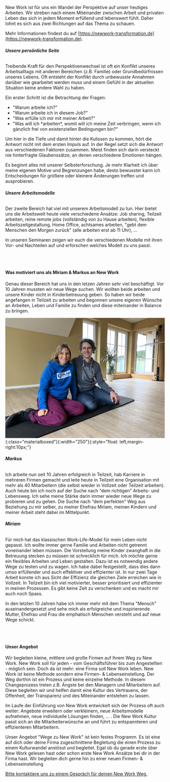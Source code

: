 New Work ist für uns ein Wandel der Perspektive auf unser heutiges Arbeiten. Wir streben nach einem Miteinander zwischen Arbeit und privaten Leben das sich in jedem Moment erfüllend und lebenswert fühlt. Daher lohnt es sich aus zwei Richtungen auf das Thema zu schauen.

Mehr Informationen findest du auf [https://newwork-transformation.de](https://newwork-transformation.de).

###### **Unsere persönliche Seite**
Treibende Kraft für den Perspektivenwechsel ist oft ein Konflikt unseres Arbeitsalltags mit anderen Bereichen (z.B. Familie) oder Grundbedürfnissen unseres Lebens. Oft entsteht der Konflikt durch unbewusste Annahmen darüber wie gearbeitet werden muss und einem Gefühl in der aktuellen Situation keine andere Wahl zu haben.

Ein erster Schritt ist die Betrachtung der Fragen:
<ul>
  <li style="list-style-type:disc;">"Warum arbeite ich?"</li>
  <li style="list-style-type:disc;">"Warum arbeite ich in diesem Job?"</li>
  <li style="list-style-type:disc;">"Was erfülle ich mir mit meiner Arbeit?"</li>
  <li style="list-style-type:disc;">"Was will ich *arbeiten*, womit will ich meine Zeit verbringen, wenn ich gänzlich frei von existenziellen Bedingungen bin?"</li>
</ul>

Um hier in die Tiefe und damit hinter die Kulissen zu kommen, hört die Antwort nicht mit dem ersten Impuls auf. In der Regel setzt sich die Antwort aus verschiedenen Faktoren zusammen. Meist finden sich darin versteckt nie hinterfragte Glaubenssätze, an denen verschiedene Emotionen hängen.

Es beginnt alles mit unserer Selbsterforschung. Je mehr Klarheit ich über meine eigenen Motive und Begrenzungen habe, desto bewusster kann ich Entscheidungen für größere oder kleinere Änderungen treffen und ausprobieren.


###### **Unsere Arbeitsmodelle**
Der zweite Bereich hat viel mit unserem Arbeitsmodell zu tun. Hier bietet uns die Arbeitswelt heute viele verschiedene Ansätze: Job sharing, Teilzeit arbeiten, reine remote jobs (vollständig von zu Hause arbeiten), flexible Arbeitszeitgestaltung, Home Office, achtsames arbeiten, "gebt dem Menschen den Morgen zurück" (alle arbeiten erst ab 11 Uhr), ...

In unseren Seminaren zeigen wir euch die verschiedenen Modelle mit ihren Vor- und Nachteilen auf und erforschen welches Modell zu uns passt.



<br><br>
#### Was motiviert uns als Miriam & Markus an New Work
Genau dieser Bereich hat uns in den letzen Jahren sehr viel beschäftigt. Vor 10 Jahren mussten wir neue Wege suchen. Wir wollten beide arbeiten und unsere Kinder nicht in Kinderbetreuung geben. So haben wir beide angefangen in Teilzeit zu arbeiten und begonnen unsere eigenen Wünsche an Arbeiten, Leben und Familie zu finden und diese miteinander in Balance zu bringen.

![Miriam_Markus](/assets/images/miri_markus.JPG){:class="materialboxed"}{:width="250"}{:style="float: left;margin-right:10px;"}

###### **Markus**
Ich arbeite nun seit 10 Jahren erfolgreich in Teilzeit, hab Karriere in mehreren Firmen gemacht und leite heute in Teilzeit eine Organisation mit mehr als 40 Mitarbeitern (die selbst wieder in Vollzeit oder Teilzeit arbeiten). Auch heute bin ich noch auf der Suche nach “dem richtigen” Arbeits- und Lebensweg. Ich sehe meine Stärke darin immer wieder neue Wege zu probieren und zu gehen. Die Suche nach “dem perfekten” Weg aus Beziehung zu mir selber, zu meiner Ehefrau Miriam, meinen Kindern und meiner Arbeit steht dabei im Mittelpunkt.

###### **Miriam**
Für mich hat das klassischen Work-Life-Model für mein Leben nicht gepasst. Ich wollte immer gerne Familie und Arbeiten nicht getrennt voneinander leben müssen. Die Vorstellung meine Kinder zwanghaft in die Betreuung stecken zu müssen ist schrecklich für mich. Ich möchte gerne ein flexibles Arbeiten und Leben gestalten. Dazu ist es notwendig andere Wege zu testen und zu wagen. Ich habe dabei festgestellt, dass dies dann umso erfüllender und auch effektiver und effizienter ist. In nur zwei Tage Arbeit konnte ich aus Sicht der Effizienz die gleichen Ziele erreichen wie in Vollzeit. In Teilzeit bin ich viel motivierter, besser prioritisiert und effizienter in meinen Prozessen. Es gibt keine Zeit zu verschenken und es macht mir auch noch Spass.

In den letzten 10 Jahren habe ich immer mehr mit dem Thema "Mensch" auseinandergesetzt und sehe mich als erfolgreiche und inspirierende Mutter, Ehefrau und Frau die emphatisch Menschen versteht und auf neue Wege schickt.



<br><br>
#### Unser Angebot
Wir begleiten kleine, mittlere und große Firmen auf Ihrem Weg zu New Work. New Work soll für jeden - vom Geschäftsführer bis zum Angestellten - möglich sein. Doch da ist mehr: eine Firma soll New Work leben. New Work ist keine Methode sondern eine Firmen- & Lebenseinstellung. Der Weg dorthin ist ein Prozess und keine einzelne Methode. In diesem Changeprozess treten z.B. Ängste bei den Managern und Mitarbeitern auf. Diese begleiten wir und helfen damit eine Kultur des Vertrauens, der Offenheit, der Transparenz und des Miteinander entstehen zu lassen.

Im Laufe der Einführung von New Work entwickelt sich der Prozess oft auch weiter: Angebote erweitern oder verkleinern, neue Arbeitsmodelle aufnehmen, neue individuelle Lösungen finden, ... . Die New Work Kultur passt sich an die Mitarbeiterwünsche an und führt zu entspannteren und effizienteren Mitarbeitern.

Unser Angebot "Wege zu New Work" ist kein festes Programm. Es ist eine auf dich oder deine Firma zugeschnittene Begleitung die einen Prozess zu einem Kulturwandel anstösst und  begleitet. Egal ob du gerade erste über New Work gelesen hast oder schon erste New Work Ansätze bei dir in der Firma hast. Wir begleiten dich gerne hin zu einer neuen Firmen- & Lebenseinstellung

<a class="waves-effect waves-light btn-large" href="mailto:{{site.email}}" target="blank">Bitte kontaktiere uns zu einem Gespräch für deinen New Work Weg.</a>
